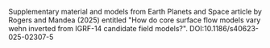 Supplementary material and models from Earth Planets and Space article by Rogers and Mandea (2025) entitled "How do core surface flow models vary wehn inverted from IGRF-14 candidate field models?". DOI:10.1186/s40623-025-02307-5
